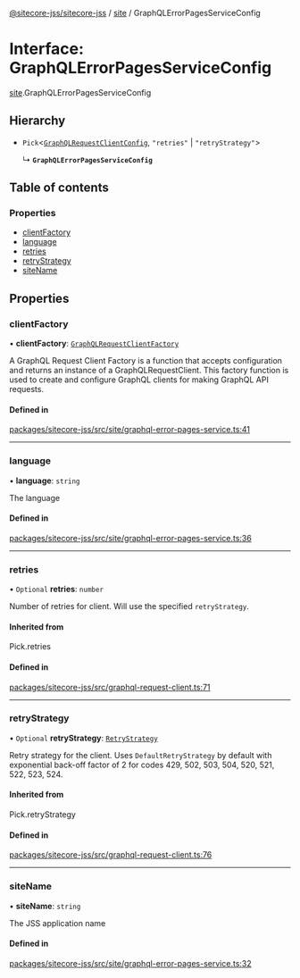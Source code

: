 [@sitecore-jss/sitecore-jss](../README.md) / [site](../modules/site.md) / GraphQLErrorPagesServiceConfig

# Interface: GraphQLErrorPagesServiceConfig

[site](../modules/site.md).GraphQLErrorPagesServiceConfig

## Hierarchy

- `Pick`\<[`GraphQLRequestClientConfig`](../modules/index.md#graphqlrequestclientconfig), ``"retries"`` \| ``"retryStrategy"``\>

  ↳ **`GraphQLErrorPagesServiceConfig`**

## Table of contents

### Properties

- [clientFactory](site.GraphQLErrorPagesServiceConfig.md#clientfactory)
- [language](site.GraphQLErrorPagesServiceConfig.md#language)
- [retries](site.GraphQLErrorPagesServiceConfig.md#retries)
- [retryStrategy](site.GraphQLErrorPagesServiceConfig.md#retrystrategy)
- [siteName](site.GraphQLErrorPagesServiceConfig.md#sitename)

## Properties

### clientFactory

• **clientFactory**: [`GraphQLRequestClientFactory`](../modules/index.md#graphqlrequestclientfactory)

A GraphQL Request Client Factory is a function that accepts configuration and returns an instance of a GraphQLRequestClient.
This factory function is used to create and configure GraphQL clients for making GraphQL API requests.

#### Defined in

[packages/sitecore-jss/src/site/graphql-error-pages-service.ts:41](https://github.com/Sitecore/jss/blob/ac3035684/packages/sitecore-jss/src/site/graphql-error-pages-service.ts#L41)

___

### language

• **language**: `string`

The language

#### Defined in

[packages/sitecore-jss/src/site/graphql-error-pages-service.ts:36](https://github.com/Sitecore/jss/blob/ac3035684/packages/sitecore-jss/src/site/graphql-error-pages-service.ts#L36)

___

### retries

• `Optional` **retries**: `number`

Number of retries for client. Will use the specified `retryStrategy`.

#### Inherited from

Pick.retries

#### Defined in

[packages/sitecore-jss/src/graphql-request-client.ts:71](https://github.com/Sitecore/jss/blob/ac3035684/packages/sitecore-jss/src/graphql-request-client.ts#L71)

___

### retryStrategy

• `Optional` **retryStrategy**: [`RetryStrategy`](index.RetryStrategy.md)

Retry strategy for the client. Uses `DefaultRetryStrategy` by default with exponential
back-off factor of 2 for codes 429, 502, 503, 504, 520, 521, 522, 523, 524.

#### Inherited from

Pick.retryStrategy

#### Defined in

[packages/sitecore-jss/src/graphql-request-client.ts:76](https://github.com/Sitecore/jss/blob/ac3035684/packages/sitecore-jss/src/graphql-request-client.ts#L76)

___

### siteName

• **siteName**: `string`

The JSS application name

#### Defined in

[packages/sitecore-jss/src/site/graphql-error-pages-service.ts:32](https://github.com/Sitecore/jss/blob/ac3035684/packages/sitecore-jss/src/site/graphql-error-pages-service.ts#L32)
